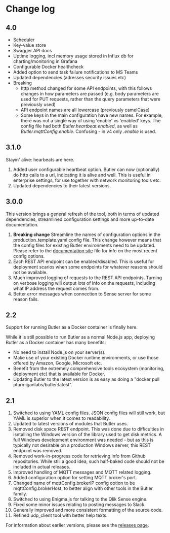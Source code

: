 # Change log

## 4.0

- Scheduler
- Key-value store
- Swagger API docs
- Uptime logging, incl memory usage stored in Influx db for charting/monitoring in Grafana
- Configurable Docker healthcheck
- Added option to send task failure notifications to MS Teams
- Updated dependencies (adresses security issues etc)
- Breaking
  - http method changed for some API endpoints, with this follows changes in how parameters are passed (e.g. body parameters are used for PUT requests, rather than the query parameters that were previously used)
  - API endpoint names are all lowercase (previously camelCase)
  - Some keys in the main configuration have new names. For example, there was not a single way of using 'enable' vs 'enabled' keys.
    The config file had both _Butler.heartbeat.enabled_, as well as _Butler.mqttConfig.enable_.
    Confusing - in v4 only _.enable_ is used.

## 3.1.0

Stayin' alive: hearbeats are here.

1. Added user configurable heartbeat option. Butler can now (optionally) do http calls to a url, indicating it is alive and well. This is useful in enterprise settings, for use together with network monitoring tools etc.
2. Updated dependencies to their latest versions.

## 3.0.0

This version brings a general refresh of the tool, both in terms of updated dependencies, streamlined configuration settings and more up-to-date documentation.

1. **Breaking change** Streamline the names of configuration options in the production_template.yaml config file. This change however means that the config files for existing Butler environments need to be updated. Please refer to the [documentation site](https://ptarmiganlabs.github.io/butler/install-config/#config_file_syntax) file for info on the most recent config options.
2. Each REST API endpoint can be enabled/disabled. This is useful for deployment scarios when some endpoints for whatever reasons should not be available.
3. Much improved logging of requests to the REST API endpoints. Turning on verbose logging will output lots of info on the requests, including what IP address the request comes from.
4. Better error messages when connection to Sense server for some reason fails.

## 2.2

Support for running Butler as a Docker container is finally here.

While it is still possible to run Butler as a normal Node.js app, deploying Butler as a Docker container has many benefits:

- No need to install Node.js on your server(s).
- Make use of your existing Docker runtime environments, or use those offered by Amazon, Google, Microsoft etc.
- Benefit from the extremely comprehensive tools ecosystem (monitoring, deployment etc) that is available for Docker.
- Updating Butler to the latest version is as easy as doing a "docker pull ptarmiganlabs/butler:latest".

## 2.1

1. Switched to using YAML config files. JSON config files will still work, but YAML is superior when it comes to readability.
2. Updated to latest versions of modules that Butler uses.
3. Removed disk space REST endpoint. This was done due to difficulties in isntalling the Windows version of the library used to get disk metrics. A full Windows development environment was needed - but as this is typically not desirable on a production Windows server, this REST endpoint was removed.
4. Removed work-in-progress code for retrieving info from Github repositories. While still a good idea, such half-baked code should not be included in actual releases.
5. Improved handling of MQTT messages and MQTT related logging.
6. Added configuration option for setting MQTT broker's port.
7. Changed name of mqttConfig.brokerIP config option to be mqttConfig.brokerHost, to better align with other tools in the Butler family.
8. Switched to using Enigma.js for talking to the Qlik Sense engine.
9. Fixed some minor issues relating to posting messages to Slack.
10. Generally improved and more consistent formatting of the source code.
11. Refined udp_client tool with better help texts.

For information about earlier versions, please see the [releases page](https://github.com/ptarmiganlabs/butler/releases).
